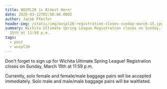 ```yaml
---
title: WUSPL20 is Almost Here!
date: 2020-03-12T02:58:00.000Z
author: Jacob Pfeifer
header-img: /static/img/wuspl20-registration-closes-sunday-march-15.jpg
summary: Wichita Ultimate Spring League Registration closes on Sunday, March
  15th at 11:59 p.m.
tags:
  - post
  - wuspl20
---
```

Don't forget to sign up for Wichita Ultimate Spring League! Registration closes on Sunday, March 15th at 11:59 p.m.

Currently, solo female and female/male baggage pairs will be accepted immediately. Solo male and male/male baggage pairs will be waitlisted.